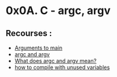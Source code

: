 # 0x0A. C - argc, argv


## Recourses :

* [Arguments to main](https://publications.gbdirect.co.uk//c_book/chapter10/arguments_to_main.html)
* [argc and argv](http://crasseux.com/books/ctutorial/argc-and-argv.html)
* [What does argc and argv mean?](https://www.youtube.com/watch?v=aP1ijjeZc24)
* [how to compile with unused variables](https://www.ibm.com/docs/en/ztpf/2021?topic=warnings-unused-variables-functions)
